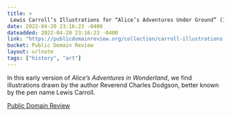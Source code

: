 ```yaml
---
title: > 
 Lewis Carroll’s Illustrations for “Alice’s Adventures Under Ground” (1864)
date: 2022-04-20 23:16:23 -0400
dateadded: 2022-04-20 23:16:23 -0400
link: "https://publicdomainreview.org/collection/carroll-illustrations-for-alice-undergound"
bucket: Public Domain Review
layout: urlnote
tags: ["history", "art"]
--- 
```

In this early version of *Alice’s Adventures in Wonderland*, we find illustrations drawn by the author Reverend Charles Dodgson, better known by the pen name Lewis Carroll. 
 <!-- end excerpt --> 
<div class='bucket'><a class='internal-link' href='/buckets/public-domain-review'>Public Domain Review</a></div> 
